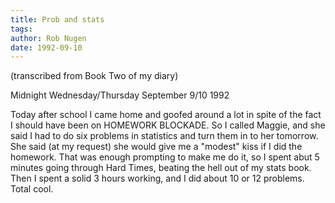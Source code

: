 ```yaml
---
title: Prob and stats
tags: 
author: Rob Nugen
date: 1992-09-10
---
```


<p class=note>(transcribed from Book Two of my diary)

<p class=date>Midnight Wednesday/Thursday September 9/10 1992</p>

<p>Today after school I came home and goofed around a lot in spite of
the fact I should have been on HOMEWORK BLOCKADE.  So I called Maggie,
and she said I had to do six problems in statistics and turn them in
to her tomorrow.  She said (at my request) she would give me a
"modest" kiss if I did the homework.  That was enough prompting to make
me do it, so I spent abut 5 minutes going through Hard Times, beating
the hell out of my stats book.  Then I spent a solid 3 hours working,
and I did about 10 or 12 problems.  Total cool.</p>

